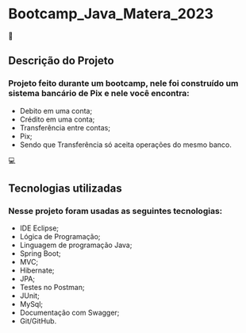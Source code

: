 # Bootcamp_Java_Matera_2023

📌<h2> Descrição do Projeto </h2>
<h3>Projeto feito durante um bootcamp, nele foi construído um sistema bancário de Pix e nele você encontra: </h3>

- Debito em uma conta;
- Crédito em uma conta;
- Transferência entre contas;
- Pix;
- Sendo que Transferência só aceita operações do mesmo banco.

💻 <h2>Tecnologias utilizadas </h2>
<h3>Nesse projeto foram usadas as seguintes tecnologias: </h3>

- IDE Eclipse;
- Lógica de Programação;
- Linguagem de programação Java;
- Spring Boot;
- MVC;
- Hibernate;
- JPA;
- Testes no Postman;
- JUnit;
- MySql;
- Documentação com Swagger;
- Git/GitHub.

